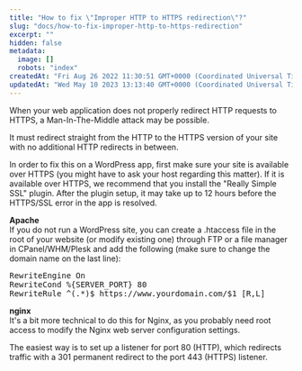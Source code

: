 ```yaml
---
title: "How to fix \"Improper HTTP to HTTPS redirection\"?"
slug: "docs/how-to-fix-improper-http-to-https-redirection"
excerpt: ""
hidden: false
metadata: 
  image: []
  robots: "index"
createdAt: "Fri Aug 26 2022 11:30:51 GMT+0000 (Coordinated Universal Time)"
updatedAt: "Wed May 10 2023 13:13:40 GMT+0000 (Coordinated Universal Time)"
---
```

When your web application does not properly redirect HTTP requests to HTTPS, a Man-In-The-Middle attack may be possible.

It must redirect straight from the HTTP to the HTTPS version of your site with no additional HTTP redirects in between.

In order to fix this on a WordPress app, first make sure your site is available over HTTPS (you might have to ask your host regarding this matter). If it is available over HTTPS, we recommend that you install the "Really Simple SSL" plugin. After the plugin setup, it may take up to 12 hours before the HTTPS/SSL error in the app is resolved.

<b>Apache</b>  
If you do not run a WordPress site, you can create a .htaccess file in the root of your website (or modify existing one) through FTP or a file manager in CPanel/WHM/Plesk and add the following (make sure to change the domain name on the last line):

<pre>
RewriteEngine On 
RewriteCond %{SERVER_PORT} 80 
RewriteRule ^(.*)$ https://www.yourdomain.com/$1 [R,L]
</pre>

<b>nginx</b>  
It's a bit more technical to do this for Nginx, as you probably need root access to modify the Nginx web server configuration settings.

The easiest way is to set up a listener for port 80 (HTTP), which redirects traffic with a 301 permanent redirect to the port 443 (HTTPS) listener.
